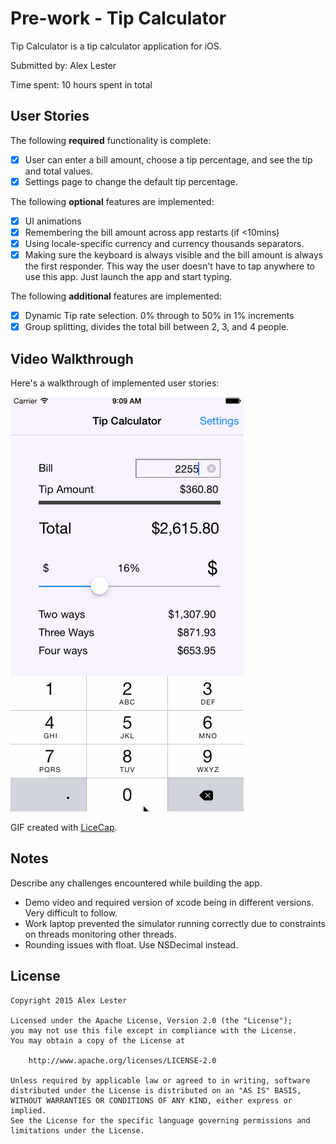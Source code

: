 # Pre-work - Tip Calculator

Tip Calculator is a tip calculator application for iOS.

Submitted by: Alex Lester

Time spent: 10 hours spent in total

## User Stories

The following **required** functionality is complete:

* [X] User can enter a bill amount, choose a tip percentage, and see the tip and total values.
* [X] Settings page to change the default tip percentage.

The following **optional** features are implemented:
* [X] UI animations
* [X] Remembering the bill amount across app restarts (if <10mins)
* [X] Using locale-specific currency and currency thousands separators.
* [X] Making sure the keyboard is always visible and the bill amount is always the first responder. This way the user doesn't have to tap anywhere to use this app. Just launch the app and start typing.

The following **additional** features are implemented:

* [X] Dynamic Tip rate selection. 0% through to 50% in 1% increments
* [X] Group splitting, divides the total bill between 2, 3, and 4 people.

## Video Walkthrough 

Here's a walkthrough of implemented user stories:

<img src='https://raw.githubusercontent.com/clusterwin/tipcalculator/d1941b47936d2f0af6280b6aca67c8e6310b9765/TipCalculator/TipCalculator/demo.gif' title='Video Walkthrough' width='' alt='Video Walkthrough' />

GIF created with [LiceCap](http://www.cockos.com/licecap/).

## Notes

Describe any challenges encountered while building the app.
* Demo video and required version of xcode being in different versions. Very difficult to follow.
* Work laptop prevented the simulator running correctly due to constraints on threads monitoring other threads. 
* Rounding issues with float. Use NSDecimal instead.

## License

    Copyright 2015 Alex Lester

    Licensed under the Apache License, Version 2.0 (the "License");
    you may not use this file except in compliance with the License.
    You may obtain a copy of the License at

        http://www.apache.org/licenses/LICENSE-2.0

    Unless required by applicable law or agreed to in writing, software
    distributed under the License is distributed on an "AS IS" BASIS,
    WITHOUT WARRANTIES OR CONDITIONS OF ANY KIND, either express or implied.
    See the License for the specific language governing permissions and
    limitations under the License.
